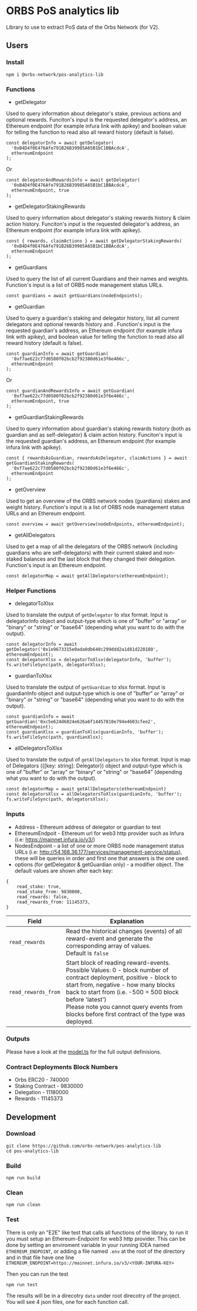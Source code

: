 # ORBS PoS analytics lib

Library to use to extract PoS data of the Orbs Network (for V2).

## Users

### Install
```
npm i @orbs-network/pos-analytics-lib
```

### Functions

* getDelegator

Used to query information about delegator's stake, previous actions and optional rewards. Funciton's input is the requested delegator's address, an Ethereum endpoint (for example infura link with apikey) and boolean value for telling the function to read also all reward history (default is false).

```
const delegatorInfo = await getDelegator(
  '0xB4D4f0E476Afe791B26B39985A65B1bC1BBAcdcA',
  ethereumEndpoint
);
```  
Or
```
const delegatorAndRewardsInfo = await getDelegator(
  '0xB4D4f0E476Afe791B26B39985A65B1bC1BBAcdcA',
  ethereumEndpoint, true
);
```  

* getDelegatorStakingRewards

Used to query information about delegator's staking rewards history & claim action history. Funciton's input is the requested delegator's address, an Ethereum endpoint (for example infura link with apikey).

```
const { rewards, claimActions } = await getDelegatorStakingRewards(
  '0xB4D4f0E476Afe791B26B39985A65B1bC1BBAcdcA',
  ethereumEndpoint
);
```  

* getGuardians

Used to query the list of all current Guardians and their names and weights. Function's input is a list of ORBS node management status URLs.

```
const guardians = await getGuardians(nodeEndpoints);
```

* getGuardian

Used to query a guardian's staking and delegator history, list all current delegators and optional rewards history and . Function's input is the requested guardian's address, an Ethereum endpoint (for example infura link with apikey), and boolean value for telling the function to read also all reward history (default is false).
```
const guardianInfo = await getGuardian(
  '0xf7ae622c77d0580f02bcb2f92380d61e3f6e466c',
  ethereumEndpoint
);
```
Or 
```
const guardianAndRewardsInfo = await getGuardian(
  '0xf7ae622c77d0580f02bcb2f92380d61e3f6e466c',
  ethereumEndpoint, true
);
```

* getGuardianStakingRewards

Used to query information about guardian's staking rewards history (both as guardian and as self-delegator) & claim action history. Funciton's input is the requested guardian's address, an Ethereum endpoint (for example infura link with apikey).
```
const { rewardsAsGuardian, rewardsAsDelegator, claimActions } = await getGuardianStakingRewards(
  '0xf7ae622c77d0580f02bcb2f92380d61e3f6e466c',
  ethereumEndpoint
);
```  

* getOverview

Used to get an overview of the ORBS network nodes (guardians) stakes and weight history. Function's input is a list of ORBS node management status URLs and an Ethereum endpoint.

```
const overview = await getOverview(nodeEndpoints, ethereumEndpoint);
```

* getAllDelegators

Used to get a map of all the delegators of the ORBS network (including guardians who are self-delegators)
with their current staked and non-staked balances and the last block that they changed their delegation. 
Function's input is an Ethereum endpoint.

```
const delegatorMap = await getAllDelegators(ethereumEndpoint);
```

### Helper Functions

* delegatorToXlsx

Used to translate the output of `getDelegator` to xlsx format. Input is delegatorInfo object and output-type
which is one of "buffer" or "array" or "binary" or "string" or "base64" (depending what you want to do with the output).

```
const delegatorInfo = await getDelegator('0x1e9673315e0ada0db640c299ddd2a1d81d220180', ethereumEndpoint);
const delegatorXlsx = delegatorToXlsx(delegatorInfo, 'buffer');
fs.writeFileSync(path, delegatorXlsx);
```

* guardianToXlsx

Used to translate the output of `getGuardian` to xlsx format. Input is guardianInfo object and output-type
which is one of "buffer" or "array" or "binary" or "string" or "base64" (depending what you want to do with the output).

```
const guardianInfo = await getGuardian('0xc5e624d6824e626a6f14457810e794e4603cfee2', ethereumEndpoint);
const guardianXlsx = guardianToXlsx(guardianInfo, 'buffer');
fs.writeFileSync(path, guardianXlsx);
```

* allDelegatorsToXlsx

Used to translate the output of `getAllDelegators` to xlsx format. Input is map of Delegators ({[key: string]: Delegator}) object and output-type
which is one of "buffer" or "array" or "binary" or "string" or "base64" (depending what you want to do with the output).

```
const delegatorMap = await getAllDelegators(ethereumEndpoint)
const delegatorsXlsx = allDelegatorsToXlsx(guardianInfo, 'buffer');
fs.writeFileSync(path, delegatorsXlsx);
```

### Inputs

* Address - Ethereum address of delegator or guardian to test
* EthereumEndpoit - Ethereum url for web3 http provider such as Infura (i.e: https://mainnet.infura.io/v3/<YOUR-INFURA-KEY>)
* NodesEndpoint - a list of one or more ORBS node management status URLs (i.e: http://54.168.36.177/services/management-service/status), these will be queries in order and first one that answers is the one used.
* options (for getDelegator & getGuardian only) - a modifier object. The default values are shown after each key:
```
{
    read_stake: true,          
    read_stake_from: 9830000,
    read_rewards: false,
    read_rewards_from: 11145373, 
}
```

| Field               | Explanation          |
| ------------------- | -------------------- |
| `read_rewards`      | Read the historical changes (events) of all reward-event and generate the corresponding array of values.<br> Default is `false` | 
| `read_rewards_from` | Start block of reading reward-events.<br>Possible Values: 0 - block number of contract deployment, positive - block to start from, negative - how many blocks back to start from (i.e. -500 = 500 block before 'latest')<br>Please note you cannot query events from blocks before first contract of the type was deployed.    |

### Outputs
Please have a look at the [model.ts](src/model.ts) for the full output definisions. 

### Contract Deployments Block Numbers
* Orbs ERC20 - 740000
* Staking Contract - 9830000
* Delegation - 11180000
* Rewards - 11145373

## Development

### Download 
```
git clone https://github.com/orbs-network/pos-analytics-lib
cd pos-analytics-lib
```

### Build 
```
npm run build
```

### Clean 
```
npm run clean
```

### Test
There is only an "E2E" like test that calls all functions of the library, to run it you must setup an Ethereum-Endpoint for web3 http provider. This can be done by setting an enviroment variable in your running IDEA named `ETHEREUM_ENDPOINT`, or adding a file named `.env` at the root of the directory and in that file have one line `ETHEREUM_ENDPOINT=https://mainnet.infura.io/v3/<YOUR-INFURA-KEY>`

Then you can run the test

```
npm run test
```

The results will be in a direcotry `data` under root direcotry of the project. You will see 4 json files, one for each function call.


